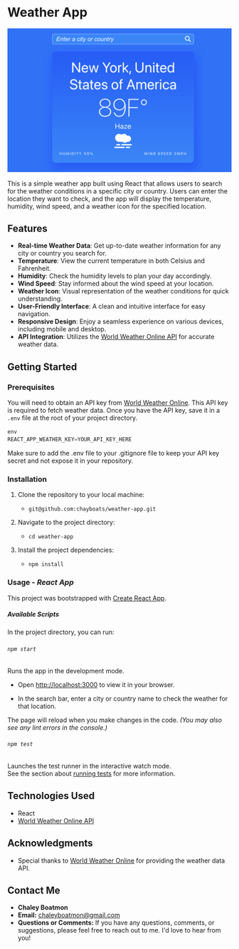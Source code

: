 # Weather App 
![Weather App](weather-app.png)

This is a simple weather app built using React that allows users to search for the weather conditions in a specific city or country. Users can enter the location they want to check, and the app will display the temperature, humidity, wind speed, and a weather icon for the specified location.

## Features

- **Real-time Weather Data**: Get up-to-date weather information for any city or country you search for.
- **Temperature**: View the current temperature in both Celsius and Fahrenheit.
- **Humidity**: Check the humidity levels to plan your day accordingly.
- **Wind Speed**: Stay informed about the wind speed at your location.
- **Weather Icon**: Visual representation of the weather conditions for quick understanding.
- **User-Friendly Interface**: A clean and intuitive interface for easy navigation.
- **Responsive Design**: Enjoy a seamless experience on various devices, including mobile and desktop.
- **API Integration**: Utilizes the [World Weather Online API](https://www.worldweatheronline.com/weather-api/api/pricing2.aspx) for accurate weather data.


## Getting Started

### Prerequisites
You will need to obtain an API key from [World Weather Online](https://www.worldweatheronline.com/weather-api/api/pricing2.aspx). This API key is required to fetch weather data. Once you have the API key, save it in a `.env` file at the root of your project directory.

```js
env 
REACT_APP_WEATHER_KEY=YOUR_API_KEY_HERE
```

Make sure to add the .env file to your .gitignore file to keep your API key secret and not expose it in your repository.

### Installation

1. Clone the repository to your local machine: 
   - ```git@github.com:chayboats/weather-app.git```

2. Navigate to the project directory:
   - ```cd weather-app```

3. Install the project dependencies:
   - ```npm install```

### Usage - *React App*

This project was bootstrapped with [Create React App](https://github.com/facebook/create-react-app).

##### Available Scripts

In the project directory, you can run:

###### `npm start`

Runs the app in the development mode.
- Open [http://localhost:3000](http://localhost:3000) to view it in your browser.

- In the search bar, enter a city or country name to check the weather for that location.

The page will reload when you make changes in the code. *(You may also see any lint errors in the console.)*

###### `npm test`

Launches the test runner in the interactive watch mode.\
See the section about [running tests](https://facebook.github.io/create-react-app/docs/running-tests) for more information.

## Technologies Used
- React
- [World Weather Online API](https://www.worldweatheronline.com/weather-api/api/docs/local-city-town-weather-api.aspx)

## Acknowledgments
- Special thanks to [World Weather Online](https://www.worldweatheronline.com/weather-api/api/docs/local-city-town-weather-api.aspx) for providing the weather data API.

## Contact Me

- **Chaley Boatmon**
- **Email:** chaleyboatmon@gmail.com
- **Questions or Comments:** If you have any questions, comments, or suggestions, please feel free to reach out to me. I'd love to hear from you!
